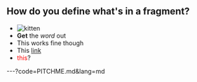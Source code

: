 ## How do you define what's in a fragment?

- <span class="fragment">![kitten](https://s-media-cache-ak0.pinimg.com/236x/a4/30/d9/a430d949eb0da1204c6cbe2958d7a188--iphone-c-cases-case-for-iphone.jpg)</span>
- <span class="fragment">**Get** the *word* out</span>
- <span class="fragment">This works fine though</span>
- <span class="fragment">This [link](https://www.google.com)</span>
- <span class="fragment"><span style="color:red">this</span>?</span>

---?code=PITCHME.md&lang=md
